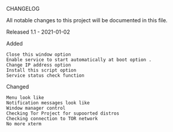 CHANGELOG

All notable changes to this project will be documented in this file.

Released
1.1 - 2021-01-02


Added

    Close this window option
    Enable service to start automatically at boot option .
    Change IP address option
    Install this script option
    Service status check function

Changed

    Menu look like
    Notification messages look like
    Window manager control
    Checking Tor Project for supoorted distros
    Checking connection to TOR network
    No more xterm

